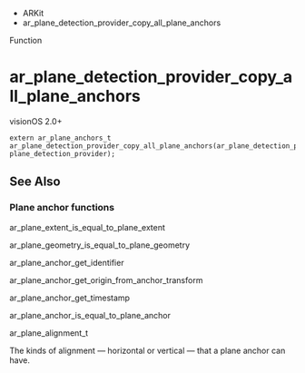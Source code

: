 

- ARKit
-  ar_plane_detection_provider_copy_all_plane_anchors 

Function

# ar_plane_detection_provider_copy_all_plane_anchors

visionOS 2.0+

``` source
extern ar_plane_anchors_t ar_plane_detection_provider_copy_all_plane_anchors(ar_plane_detection_provider_t plane_detection_provider);
```

## See Also

### Plane anchor functions

ar_plane_extent_is_equal_to_plane_extent

ar_plane_geometry_is_equal_to_plane_geometry

ar_plane_anchor_get_identifier

ar_plane_anchor_get_origin_from_anchor_transform

ar_plane_anchor_get_timestamp

ar_plane_anchor_is_equal_to_plane_anchor

ar_plane_alignment_t

The kinds of alignment — horizontal or vertical — that a plane anchor can have.

